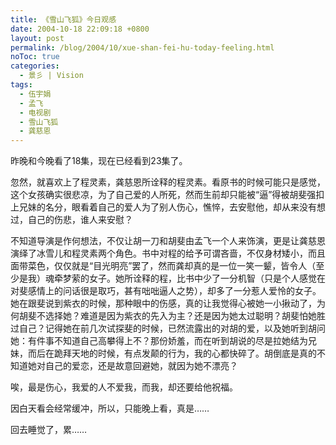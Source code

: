 ```yaml
---
title: 《雪山飞狐》今日观感
date: 2004-10-18 22:09:18 +0800
layout: post
permalink: /blog/2004/10/xue-shan-fei-hu-today-feeling.html
noToc: true
categories:
  - 景彡 | Vision
tags:
  - 伍宇娟
  - 孟飞
  - 电视剧
  - 雪山飞狐
  - 龚慈恩
---
```

昨晚和今晚看了18集，现在已经看到23集了。

忽然，就喜欢上了程灵素，龚慈恩所诠释的程灵素。看原书的时候可能只是感觉，这个女孩确实很悲凉，为了自己爱的人所死，然而生前却只能被“逼”得被胡斐强扣上兄妹的名分，眼看着自己的爱人为了别人伤心，憔悴，去安慰他，却从来没有想过，自己的伤悲，谁人来安慰？

不知道导演是作何想法，不仅让胡一刀和胡斐由孟飞一个人来饰演，更是让龚慈恩演绎了冰雪儿和程灵素两个角色。书中对程的给予可谓吝啬，不仅身材矮小，而且面带菜色，仅仅就是“目光明亮”罢了，然而龚却真的是一位一笑一颦，皆令人（至少是我）魂牵梦萦的女子。她所诠释的程，比书中少了一分机智（只是个人感觉在对斐感情上的问话很是取巧，甚有咄咄逼人之势），却多了一分惹人爱怜的女子。她在跟斐说到紫衣的时候，那种眼中的伤感，真的让我觉得心被她一小揪动了，为何胡斐不选择她？难道是因为紫衣的先入为主？还是因为她太过聪明？胡斐怕她胜过自己？记得她在前几次试探斐的时候，已然流露出的对胡的爱，以及她听到胡问她：有件事不知道自己高攀得上不？那份娇羞，而在听到胡说的尽是拉她结为兄妹，而后在跪拜天地的时候，有点发颠的行为，我的心都快碎了。胡倒底是真的不知道她对自己的爱恋，还是故意回避她，就因为她不漂亮？

唉，最是伤心，我爱的人不爱我，而我，却还要给他祝福。

因白天看会经常缓冲，所以，只能晚上看，真是……

回去睡觉了，累……